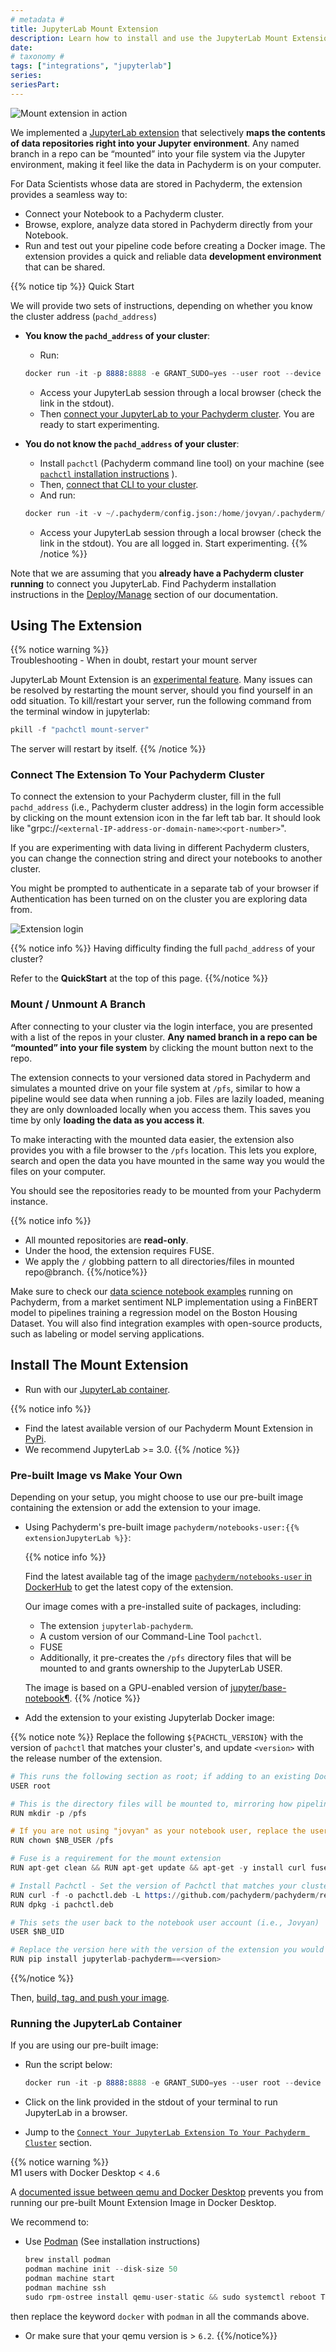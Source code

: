```yaml
---
# metadata # 
title: JupyterLab Mount Extension
description: Learn how to install and use the JupyterLab Mount Extension with Pachyderm.
date: 
# taxonomy #
tags: ["integrations", "jupyterlab"]
series:
seriesPart:
---
```


![Mount extension in action](../images/mount-extension.gif)

We implemented a [JupyterLab extension](https://pypi.org/project/jupyterlab-pachyderm/) that selectively **maps the contents of data repositories right into your Jupyter environment**. Any named branch in a repo can be “mounted” into your file system via the Jupyter environment, making it feel like the data in Pachyderm is on your computer. 

For Data Scientists whose data are stored in Pachyderm, the extension provides a seamless way to:

- Connect your Notebook to a Pachyderm cluster.
- Browse, explore, analyze data stored in Pachyderm directly from your Notebook.
- Run and test out your pipeline code before creating a Docker image. The extension provides a quick and reliable data **development environment** that can be shared. 

{{% notice tip %}}
Quick Start

We will provide two sets of instructions, depending on whether you know the cluster address (`pachd_address`)

- **You know the `pachd_address` of your cluster**:
  - Run:
  ```s
  docker run -it -p 8888:8888 -e GRANT_SUDO=yes --user root --device /dev/fuse --privileged --entrypoint /opt/conda/bin/jupyter pachyderm/notebooks-user:{{% extensionJupyterLab %}}  lab --allow-root
  ```
  - Access your JupyterLab session through a local browser (check the link in the stdout).
  - Then [connect your JupyterLab to your Pachyderm cluster](#connect-the-extension-to-your-pachyderm-cluster). 
  You are ready to start experimenting.


- **You do not know the `pachd_address` of your cluster**:
  - Install `pachctl` (Pachyderm command line tool) on your machine (see [`pachctl` installation instructions](../../getting-started/local-installation/#install-pachctl) ).
  - Then, [connect that CLI to your cluster](../../getting-started/local-installation/#connect-pachctl-to-your-cluster).
  - And run:
  ```s
  docker run -it -v ~/.pachyderm/config.json:/home/jovyan/.pachyderm/config.json -p 8888:8888 -e GRANT_SUDO=yes --user root --device /dev/fuse --privileged --entrypoint /opt/conda/bin/jupyter pachyderm/notebooks-user:{{% extensionJupyterLab %}} lab --allow-root
  ```
  - Access your JupyterLab session through a local browser (check the link in the stdout).
  You are all logged in. Start experimenting.
{{% /notice %}}

Note that we are assuming that you **already have a Pachyderm cluster running** to connect you JupyterLab. Find Pachyderm installation instructions in the [Deploy/Manage](../../deploy-manage/deploy/) section of our documentation.
## Using The Extension

{{% notice warning %}}  
Troubleshooting - When in doubt, restart your mount server

JupyterLab Mount Extension is an [experimental feature](https://docs.pachyderm.com/latest/reference/supported-releases/#experimental). Many issues can be resolved by restarting the mount server, should you find yourself in an odd situation. To kill/restart your server, run the following command from the terminal window in jupyterlab:

```s
pkill -f "pachctl mount-server" 
```
The server will restart by itself.
{{% /notice %}}

### Connect The Extension To Your Pachyderm Cluster

To connect the extension to your Pachyderm cluster, fill in the full `pachd_address` (i.e., Pachyderm cluster address) in the login form accessible by clicking on the mount extension icon in the far left tab bar. It should look like "grpc://`<external-IP-address-or-domain-name>`:`<port-number>`".

If you are experimenting with data living in different Pachyderm clusters, you can change the connection string and direct your notebooks to another cluster.

You might be prompted to authenticate in a separate tab of your browser if Authentication has been turned on on the cluster you are exploring data from.

![Extension login](../images/jupyterlab-login.png)

{{% notice info %}} 
Having difficulty finding the full `pachd_address` of your cluster?

Refer to the **QuickStart** at the top of this page.
{{%/notice %}}

### Mount / Unmount A Branch

After connecting to your cluster via the login interface, you are presented with a list of the repos in your cluster. **Any named branch in a repo can be “mounted” into your file system** by clicking the mount button next to the repo. 

The extension connects to your versioned data stored in Pachyderm and simulates a mounted drive on your file system at `/pfs`, similar to how a pipeline would see data when running a job. Files are lazily loaded, meaning they are only downloaded locally when you access them. This saves you time by only **loading the data as you access it**.

To make interacting with the mounted data easier, the extension also provides you with a file browser to the `/pfs` location. This lets you explore, search and open the data you have mounted in the same way you would the files on your computer. 

You should see the repositories ready to be mounted from your Pachyderm instance.

{{% notice info %}} 
- All mounted repositories are **read-only**. 
- Under the hood, the extension requires FUSE. 
- We apply the `/` globbing pattern to all directories/files in mounted repo@branch. 
{{%/notice%}}

Make sure to check our [data science notebook examples](https://github.com/pachyderm/examples) running on Pachyderm, from a market sentiment NLP implementation using a FinBERT model to pipelines training a regression model on the Boston Housing Dataset. You will also find integration examples with open-source products, such as labeling or model serving applications. 

## Install The Mount Extension

- Run with our [JupyterLab container](#running-the-jupyterlab-container).

{{% notice info %}} 
- Find the latest available version of our Pachyderm Mount Extension in [PyPi](https://pypi.org/project/jupyterlab-pachyderm/).
- We recommend JupyterLab >= 3.0.
{{% /notice %}}


### Pre-built Image vs Make Your Own

Depending on your setup, you might choose to use our pre-built image containing the extension or add the extension to your image.

- Using Pachyderm's pre-built image `pachyderm/notebooks-user:{{% extensionJupyterLab %}}`:

    {{% notice info %}} 

   Find the latest available tag of the image [`pachyderm/notebooks-user` in DockerHub](https://hub.docker.com/r/pachyderm/notebooks-user/tags) to get the latest copy of the extension.

   Our image comes with a pre-installed suite of packages, including:

   - The extension `jupyterlab-pachyderm`. 
   - A custom version of our Command-Line Tool `pachctl`. 
   - FUSE 
   - Additionally, it pre-creates the `/pfs` directory files that will be mounted to and grants ownership to the JupyterLab USER.

   The image is based on a GPU-enabled version of [jupyter/base-notebook¶](https://jupyter-docker-stacks.readthedocs.io/en/latest/using/selecting.html#jupyter-base-notebook).
    {{% /notice %}}

- Add the extension to your existing Jupyterlab Docker image:

{{% notice note %}} 
Replace the following `${PACHCTL_VERSION}` with the version of `pachctl` that matches your cluster's, and update `<version>` with the release number of the extension.

```s 
# This runs the following section as root; if adding to an existing Dockerfile, set the user back to whatever you need. 
USER root

# This is the directory files will be mounted to, mirroring how pipelines are run. 
RUN mkdir -p /pfs 

# If you are not using "jovyan" as your notebook user, replace the user here. 
RUN chown $NB_USER /pfs

# Fuse is a requirement for the mount extension 
RUN apt-get clean && RUN apt-get update && apt-get -y install curl fuse 

# Install Pachctl - Set the version of Pachctl that matches your cluster deployment. 
RUN curl -f -o pachctl.deb -L https://github.com/pachyderm/pachyderm/releases/download/v${PACHCTL_VERSION}/pachctl_${PACHCTL_VERSION}_amd64.deb 
RUN dpkg -i pachctl.deb

# This sets the user back to the notebook user account (i.e., Jovyan) 
USER $NB_UID

# Replace the version here with the version of the extension you would like to install from https://pypi.org/project/jupyterlab-pachyderm/ 
RUN pip install jupyterlab-pachyderm==<version> 
```
{{%/notice %}}

Then, [build, tag, and push your image](../developer-workflow/working-with-pipelines/#step-2-build-your-docker-image).

### Running the JupyterLab Container

If you are using our pre-built image:

- Run the script below:

    ```s
    docker run -it -p 8888:8888 -e GRANT_SUDO=yes --user root --device /dev/fuse --privileged --entrypoint /opt/conda/bin/jupyter pachyderm/notebooks-user:{{% extensionJupyterLab %}} lab --allow-root 
    ```

- Click on the link provided in the stdout of your terminal to run JupyterLab in a browser.

- Jump to the [`Connect Your JupyterLab Extension To Your Pachyderm Cluster`](#connect-the-extension-to-your-pachyderm-cluster) section.

{{% notice warning %}}  
M1 users with Docker Desktop < `4.6`

A [documented issue between qemu and Docker Desktop](https://gitlab.com/qemu-project/qemu/-/issues/340) prevents you from running our pre-built Mount Extension Image in Docker Desktop.

We recommend to:

- Use [Podman](https://podman.io) (See installation instructions)
  ```s
  brew install podman
  podman machine init --disk-size 50
  podman machine start
  podman machine ssh
  sudo rpm-ostree install qemu-user-static && sudo systemctl reboot THEN
  ```
then replace the keyword `docker` with `podman` in all the commands above. 

- Or make sure that your qemu version is > `6.2`.
{{%/notice%}}


